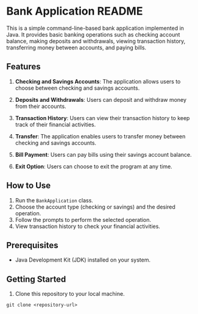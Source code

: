 # Bank Application README

This is a simple command-line-based bank application implemented in Java. It provides basic banking operations such as checking account balance, making deposits and withdrawals, viewing transaction history, transferring money between accounts, and paying bills.

## Features

1. **Checking and Savings Accounts**: The application allows users to choose between checking and savings accounts.

2. **Deposits and Withdrawals**: Users can deposit and withdraw money from their accounts.

3. **Transaction History**: Users can view their transaction history to keep track of their financial activities.

4. **Transfer**: The application enables users to transfer money between checking and savings accounts.

5. **Bill Payment**: Users can pay bills using their savings account balance.

6. **Exit Option**: Users can choose to exit the program at any time.

## How to Use

1. Run the `BankApplication` class.
2. Choose the account type (checking or savings) and the desired operation.
3. Follow the prompts to perform the selected operation.
4. View transaction history to check your financial activities.

## Prerequisites

- Java Development Kit (JDK) installed on your system.

## Getting Started

1. Clone this repository to your local machine.

```shell
git clone <repository-url>
